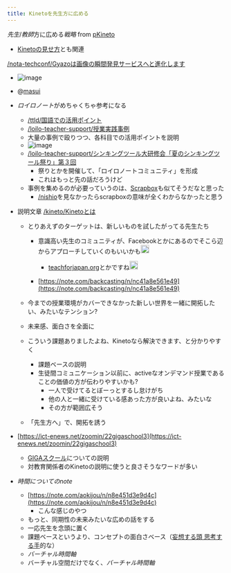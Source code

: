 ```yaml
---
title: Kinetoを先生方に広める
---
```


*先生*/*教師*方に広める*戦略*
from [pKineto](pKineto.md)

* [Kinetoの見せ方](Kineto%E3%81%AE%E8%A6%8B%E3%81%9B%E6%96%B9.md)とも関連

[/nota-techconf/Gyazoは画像の瞬間発見サービスへと進化します](https://scrapbox.io/nota-techconf/Gyazoは画像の瞬間発見サービスへと進化します)

* ![image](https://gyazo.com/ab9a298c5bead7caef93cf4ee0423a8a/thumb/1000)

* @[masui](masui.md)

* *ロイロノート*がめちゃくちゃ参考になる
  
  * [/ttld/国語での活用ポイント](https://scrapbox.io/ttld/国語での活用ポイント)
  * [/loilo-teacher-support/授業実践事例](https://scrapbox.io/loilo-teacher-support/授業実践事例)
  * 大量の事例で殴りつつ、各科目での活用ポイントを説明
  * ![image](https://gyazo.com/436c5406557330ac93ebb41bf5743d4f/thumb/1000)
  * [/loilo-teacher-support/シンキングツール大研修会「夏のシンキングツール祭り」第３回](https://scrapbox.io/loilo-teacher-support/シンキングツール大研修会「夏のシンキングツール祭り」第３回)
    * 祭りとかを開催して、「ロイロノートコミュニティ」を形成
    * これはもっと先の話だろうけど
  * 事例を集めるのが必要っていうのは、[Scrapbox](Scrapbox.md)も似てそうだなと思った
    * [/nishio](https://scrapbox.io/nishio)を見なかったらscrapboxの意味が全くわからなかったと思う
* 説明文章 [/kineto/Kinetoとは](https://scrapbox.io/kineto/Kinetoとは)
  
  * とりあえずのターゲットは、新しいものを試したがってる先生たち
    * 意識高い先生のコミュニティが、Facebookとかにあるのでそこら辺からアプローチしていくのもいいかも<img src='https://scrapbox.io/api/pages/blu3mo-public/tkgshn/icon' alt='tkgshn.icon' height="19.5"/>
      
      * [teachforjapan.org](teachforjapan.org.md)とかですね<img src='https://scrapbox.io/api/pages/blu3mo-public/tkgshn/icon' alt='tkgshn.icon' height="19.5"/>
    * [https://note.com/backcasting/n/nc41a8e561e49](https://note.com/backcasting/n/nc41a8e561e49)
  
  * 今までの授業環境がカバーできなかった新しい世界を一緒に開拓したい、みたいなテンション?
  * 未来感、面白さを全面に
  * こういう課題ありましたよね、Kinetoなら解決できます、と分かりやすく
    * 課題ベースの説明
    * 生徒間コミュニケーション以前に、activeなオンデマンド授業であることの価値の方が伝わりやすいかも?
      * 一人で受けてるとぼーっとするし怠けがち
      * 他の人と一緒に受けている感あった方が良いよね、みたいな
      * その方が範囲広そう
  * 「先生方へ」で、開拓を誘う
* [https://ict-enews.net/zoomin/22gigaschool3](https://ict-enews.net/zoomin/22gigaschool3)
  
  * [GIGAスクール](GIGA%E3%82%B9%E3%82%AF%E3%83%BC%E3%83%AB.md)についての説明
  * 対教育関係者のKinetoの説明に使うと良さそうなワードが多い
* *時間についてのnote*
  
  * [https://note.com/aokijou/n/n8e451d3e9d4c](https://note.com/aokijou/n/n8e451d3e9d4c)
    * こんな感じのやつ
  * もっと、同期性の未来みたいな広めの話をする
  * 一応先生を念頭に置く
  * 課題ベースというより、コンセプトの面白さベース（[妄想する頭 思考する手](%E5%A6%84%E6%83%B3%E3%81%99%E3%82%8B%E9%A0%AD%20%E6%80%9D%E8%80%83%E3%81%99%E3%82%8B%E6%89%8B.md)的な）
  * *バーチャル時間軸*
  * バーチャル空間だけでなく、*バーチャル時間軸*
